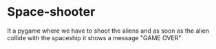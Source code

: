 # Space-shooter

It a pygame where we have to shoot the aliens and as soon as the alien collide with the spaceship it shows a message "GAME OVER"
